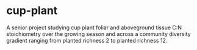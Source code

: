 # cup-plant
A senior project studying cup plant foliar and aboveground tissue C:N stoichiometry over the growing season and across a community diversity gradient ranging from planted richness 2 to planted richness 12.
